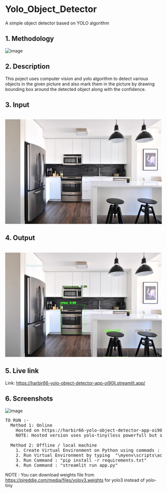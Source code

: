 # Yolo_Object_Detector
A simple object detector based on YOLO algorithm 


## **1. Methodology**
![image](https://user-images.githubusercontent.com/62716902/208482711-98b3bdab-2944-4f54-a0ae-8ee6517e5514.png)

## **2. Description**
This poject uses computer vision and yolo algorithm to detect various objects in the given picture and also mark them in the picture by drawing bounding box around the detected object along with the confidence.

## **3. Input**
<br>
<img src=".\demo3.jpg">

## **4. Output**
<br>
<img src=".\Img_with_boxes3.jpg">
<br>

## **5. Live link**
Link: 
https://harbir66-yolo-object-detector-app-oi90li.streamlit.app/

## **6. Screenshots**
![image](https://user-images.githubusercontent.com/62716902/206751283-1bebd135-1905-40b2-a879-855aba19d795.png)


<pre>
TO RUN :-
  Method 1: Online
    Hosted on https://harbir66-yolo-object-detector-app-oi90li.streamlit.app/
    NOTE: Hosted version uses yolo-tiny(less powerfull but small in size)
  
  Method 2: Offline / local machine
    1. Create Virtual Environment on Python using commads :  "pip install virtualenv"  and then : "python -m venv myenv"
    2. Run Virtual Environment by typing  "\myenv\scripts\activate" on comand prompt
    3. Run Command : "pip install -r requirements.txt"
    4. Run Command : "streamlit run app.py"
</pre>

NOTE : You can download weights file from https://pjreddie.com/media/files/yolov3.weights for yolo3 instead of yolo-tiny
